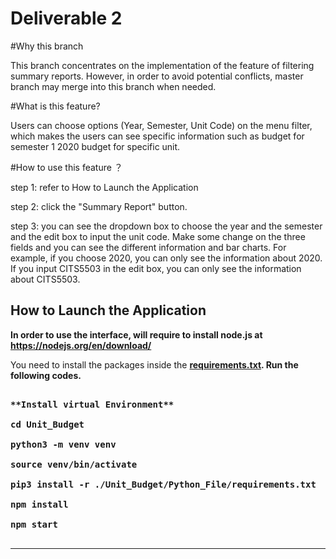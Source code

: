 # Deliverable 2

#Why this branch

This branch concentrates on the implementation of the feature of filtering summary reports. However, in order to avoid potential conflicts, master branch may merge into this branch when needed. 

#What is this feature?

Users can choose options (Year, Semester, Unit Code) on the menu filter, which makes the users can see specific information such as budget for semester 1 2020 budget for specific unit. 

#How to use this feature ？

step 1:  refer to How to Launch the Application

step 2:  click the "Summary Report" button.

step 3:  you can see the dropdown box to choose the year and the semester and the edit box to input the unit code. Make some change on the three fields and you can see the different information and bar charts. For example, if you choose 2020, you can only see the information about 2020. If you input CITS5503 in the edit box, you can only see the information about CITS5503.


## How to Launch the Application

**In order to use the interface, will require to install node.js at https://nodejs.org/en/download/**

You need to install the packages inside the [<b>requirements.txt<b>](./Unit_Budget/Python_File/requirements.txt). Run the following codes.
<pre>

**Install virtual Environment**

cd Unit_Budget

python3 -m venv venv 

source venv/bin/activate

pip3 install -r ./Unit_Budget/Python_File/requirements.txt

npm install

npm start

</pre>

<hr>

